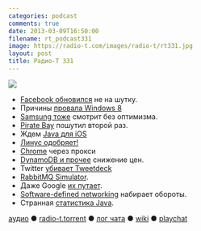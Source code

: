 ```yaml
---
categories: podcast
comments: true
date: 2013-03-09T16:50:00
filename: rt_podcast331
image: https://radio-t.com/images/radio-t/rt331.jpg
layout: post
title: Радио-Т 331
---
```


![](https://radio-t.com/images/radio-t/rt331.jpg)

* [Facebook обновился](http://www.bbc.co.uk/news/technology-21698765) не на шутку.
* Причины [провала Windows 8](http://www.zdnet.com/five-reasons-why-windows-8-has-failed-7000012104/)
* [Samsung тоже](http://allthingsd.com/20130308/windows-8-no-better-than-vista-says-samsung-exec/) смотрит без оптимизма.
* [Pirate Bay](http://arstechnica.com/tech-policy/2013/03/fake-headline-of-the-day-the-pirate-bay-moves-to-north-korea/) пошутил второй раз.
* Ждем [Java для iOS](http://www.javaworld.com/javaworld/jw-03-2013/130305-gosling-sees-potential-for-java-ios-in-static-jni.html)
* [Линус одобряет!](http://www.theregister.co.uk/2013/03/05/torvalds_may_adopt_google_chromebook/)
* [Chrome](http://news.cnet.com/8301-1023_3-57572977-93/chrome-for-android-gets-server-accelerated-browsing/) через прокси
* [DynamoDB и прочее](http://www.allthingsdistributed.com/2013/03/dynamodb-one-year-later.html) снижение цен.
* Twitter [убивает Tweetdeck](http://readwrite.com/2013/03/04/twitter-kills-off-tweetdeck-may-2013)
* [RabbitMQ Simulator](http://blogs.vmware.com/vfabric/2013/03/introducing-the-rabbitmq-simulator-video-open-source-bits.html).
* Даже Google [их путает](http://thenextweb.com/shareables/2013/03/02/even-google-cant-remember-that-the-samsung-chromebook-isnt-a-macbook-air/).
* [Software-defined networking](http://www.zdnet.com/software-defined-networking-virtualizations-last-mile-7000012181/) набирает обороты.
* Странная [статистика Java](http://plumbr.eu/blog/most-popular-java-environments).

[аудио](http://cdn.radio-t.com/rt_podcast331.mp3) ● [radio-t.torrent](http://cdn.radio-t.com/torrents/rt_podcast331.mp3.torrent) ● [лог чата](http://chat.radio-t.com/logs/radio-t-331.html) ● [wiki](http://wiki.radio-t.com/%D0%92%D1%8B%D0%BF%D1%83%D1%81%D0%BA_331) ● [playchat](http://playchat.radio-t.com/?vol=331)<audio src="http://cdn.radio-t.com/rt_podcast331.mp3" preload="none"></audio>
